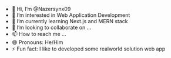 - 👋 Hi, I’m @Nazersynx09
- 👀 I’m interested in Web Application Development
- 🌱 I’m currently learning Next.js and MERN stack
- 💞️ I’m looking to collaborate on ...
- 📫 How to reach me ...
- 😄 Pronouns: He/Him
- ⚡ Fun fact: I like to developed some realworld solution web app

<!---
Nazersynx09/Nazersynx09 is a ✨ special ✨ repository because its `README.md` (this file) appears on your GitHub profile.
You can click the Preview link to take a look at your changes.
--->
